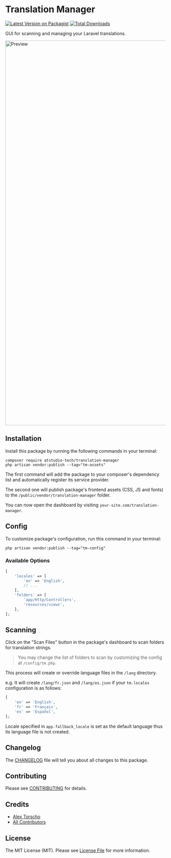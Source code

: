 # Translation Manager

[![Latest Version on Packagist](https://img.shields.io/packagist/v/atstudio-tech/translation-manager.svg?style=flat-square)](https://packagist.org/packages/atstudio-tech/translation-manager)
[![Total Downloads](https://img.shields.io/packagist/dt/atstudio-tech/translation-manager.svg?style=flat-square)](https://packagist.org/packages/atstudio-tech/translation-manager)

GUI for scanning and managing your Laravel translations.

<img width="1206" alt="Preview" src="https://user-images.githubusercontent.com/7644596/161340228-ae6f73fd-35fc-4ce4-b14c-722a9efb0c93.png">

## Installation

Install this package by running the following commands in your terminal:

```shell
composer require atstudio-tech/translation-manager
php artisan vendor:publish --tag="tm-assets"
```

The first command will add the package to your composer's dependency list and automatically register its service provider.

The second one will publish package's frontend assets (CSS, JS and fonts) to the `/public/vendor/translation-manager` folder.

You can now open the dashboard by visiting `your-site.com/translation-manager`.

## Config

To customize package's configuration, run this command in your terminal:

```shell
php artisan vendor:publish --tag="tm-config"
```

### Available Options

```php
[
    'locales' => [
        'en' => 'English',
        // ...
    ],
    'folders' => [
        'app/Http/Controllers',
        'resources/views',
    ],
];
```

## Scanning

Click on the "Scan Files" button in the package's dashboard to scan folders for translation strings. 

> You may change the list of folders to scan by customizing the config at `/config/tm.php`.

This process will create or override language files in the `/lang` directory.

e.g. It will create `/lang/fr.json` and `/lang/es.json` if your `tm.locales` configuration is as follows:

```php
[
    'en' => 'English',
    'fr' => 'Français',
    'es' => 'Español',
];
```

Locale specified in `app.fallback_locale` is set as the default language thus its language file is not created.

## Changelog

The [CHANGELOG](CHANGELOG.md) file will tell you about all changes to this package.

## Contributing

Please see [CONTRIBUTING](CONTRIBUTING.md) for details.

## Credits

- [Alex Torscho](https://github.com/atorscho)
- [All Contributors](../../contributors)

## License

The MIT License (MIT). Please see [License File](LICENSE) for more information.
